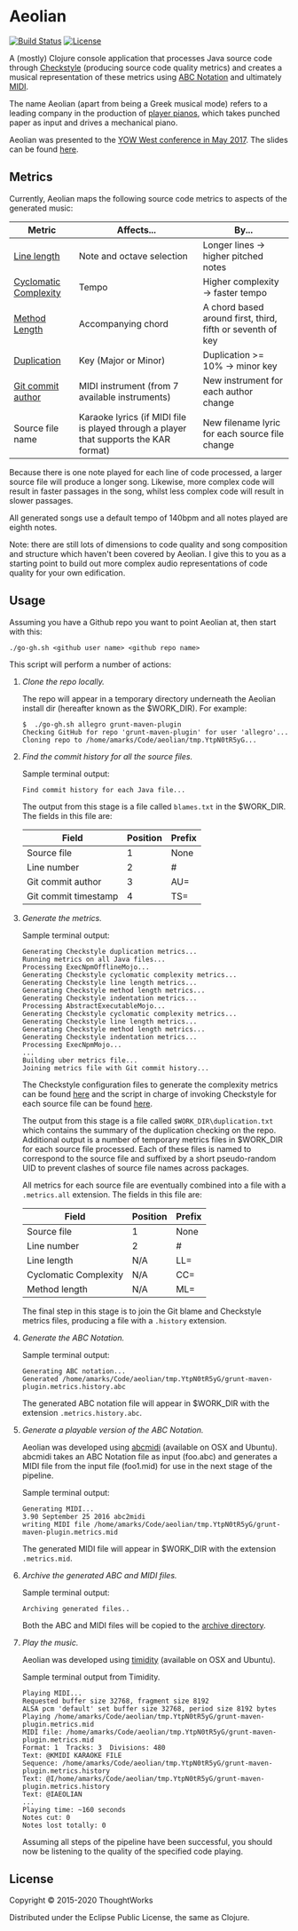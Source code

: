 # Aeolian

[![Build Status](https://travis-ci.org/andeemarks/aeolian.svg?branch=master)](https://travis-ci.org/andeemarks/aeolian) [![License](https://img.shields.io/badge/License-EPL%201.0-red.svg)](https://opensource.org/licenses/EPL-1.0)

A (mostly) Clojure console application that processes Java source code through [Checkstyle][10] (producing source code quality metrics) and creates a musical representation of these metrics using [ABC Notation][1] and ultimately [MIDI][3].

The name Aeolian (apart from being a Greek musical mode) refers to a leading company in the production of [player pianos][2], which takes punched paper as input and drives a mechanical piano.

Aeolian was presented to the [YOW West conference in May 2017][12]. The slides can be found [here][11].

[1]: http://abcnotation.com/
[2]: https://en.wikipedia.org/wiki/Player_piano
[3]: https://en.wikipedia.org/wiki/MIDI
[4]: http://checkstyle.sourceforge.net/config_metrics.html#CyclomaticComplexity
[5]: http://checkstyle.sourceforge.net/config_sizes.html#LineLength
[6]: http://www.harukizaemon.com/simian/installation.html#checkstyle
[7]: https://git-scm.com/docs/git-blame
[8]: http://ifdo.pugmarks.com/~seymour/runabc/top.html
[9]: http://timidity.sourceforge.net/
[10]: http://checkstyle.sourceforge.net/
[11]: https://docs.google.com/a/thoughtworks.com/presentation/d/1k8yWYMxy8dPU8AoxXZbIp3o77fbvcfC9naT7Yk6fOW8/edit?usp=sharing
[12]: http://west.yowconference.com.au/speakers/andy-marks-4/
[13]: http://checkstyle.sourceforge.net/config_sizes.html#MethodLength

## Metrics

Currently, Aeolian maps the following source code metrics to aspects of the generated music:

| Metric                     | Affects...                                                                            | By...                                                      |
| -------------------------- | ------------------------------------------------------------------------------------- | ---------------------------------------------------------- |
| [Line length][5]           | Note and octave selection                                                             | Longer lines -> higher pitched notes                       |
| [Cyclomatic Complexity][4] | Tempo                                                                                 | Higher complexity -> faster tempo                          |
| [Method Length][13]        | Accompanying chord                                                                    | A chord based around first, third, fifth or seventh of key |
| [Duplication][6]           | Key (Major or Minor)                                                                  | Duplication >= 10% -> minor key                            |
| [Git commit author][7]     | MIDI instrument (from 7 available instruments)                                        | New instrument for each author change                      |
| Source file name           | Karaoke lyrics (if MIDI file is played through a player that supports the KAR format) | New filename lyric for each source file change             |

Because there is one note played for each line of code processed, a larger source file will produce a longer song. Likewise, more complex code will result in faster passages in the song, whilst less complex code will result in slower passages.

All generated songs use a default tempo of 140bpm and all notes played are eighth notes.

Note: there are still lots of dimensions to code quality and song composition and structure which haven't been covered by Aeolian. I give this to you as a starting point to build out more complex audio representations of code quality for your own edification.

## Usage

Assuming you have a Github repo you want to point Aeolian at, then start with this:

```script
./go-gh.sh <github user name> <github repo name>
```

This script will perform a number of actions:

1. _Clone the repo locally._

   The repo will appear in a temporary directory underneath the Aeolian install dir (hereafter known as the \$WORK_DIR). For example:

   ```
   $  ./go-gh.sh allegro grunt-maven-plugin
   Checking GitHub for repo 'grunt-maven-plugin' for user 'allegro'...
   Cloning repo to /home/amarks/Code/aeolian/tmp.YtpN0tR5yG...
   ```

1. _Find the commit history for all the source files._

   Sample terminal output:

   ```
   Find commit history for each Java file...
   ```

   The output from this stage is a file called `blames.txt` in the \$WORK_DIR. The fields in this file are:

   | Field                | Position | Prefix |
   | -------------------- | -------- | ------ |
   | Source file          | 1        | None   |
   | Line number          | 2        | #      |
   | Git commit author    | 3        | AU=    |
   | Git commit timestamp | 4        | TS=    |

1. _Generate the metrics._

   Sample terminal output:

   ```
   Generating Checkstyle duplication metrics...
   Running metrics on all Java files...
   Processing ExecNpmOfflineMojo...
   Generating Checkstyle cyclomatic complexity metrics...
   Generating Checkstyle line length metrics...
   Generating Checkstyle method length metrics...
   Generating Checkstyle indentation metrics...
   Processing AbstractExecutableMojo...
   Generating Checkstyle cyclomatic complexity metrics...
   Generating Checkstyle line length metrics...
   Generating Checkstyle method length metrics...
   Generating Checkstyle indentation metrics...
   Processing ExecNpmMojo...
   ...
   Building uber metrics file...
   Joining metrics file with Git commit history...
   ```

   The Checkstyle configuration files to generate the complexity metrics can be found [here](resources/) and the script in charge of invoking Checkstyle for each source file can be found [here](go.sh).

   The output from this stage is a file called `$WORK_DIR\duplication.txt` which contains the summary of the duplication checking on the repo. Additional output is a number of temporary metrics files in \$WORK_DIR for each source file processed. Each of these files is named to correspond to the source file and suffixed by a short pseudo-random UID to prevent clashes of source file names across packages.

   All metrics for each source file are eventually combined into a file with a `.metrics.all` extension. The fields in this file are:

   | Field                 | Position | Prefix |
   | --------------------- | -------- | ------ |
   | Source file           | 1        | None   |
   | Line number           | 2        | #      |
   | Line length           | N/A      | LL=    |
   | Cyclomatic Complexity | N/A      | CC=    |
   | Method length         | N/A      | ML=    |

   The final step in this stage is to join the Git blame and Checkstyle metrics files, producing a file with a `.history` extension.

1. _Generate the ABC Notation._

   Sample terminal output:

   ```
   Generating ABC notation...
   Generated /home/amarks/Code/aeolian/tmp.YtpN0tR5yG/grunt-maven-plugin.metrics.history.abc
   ```

   The generated ABC notation file will appear in \$WORK_DIR with the extension `.metrics.history.abc`.

1. _Generate a playable version of the ABC Notation._

   Aeolian was developed using [abcmidi][3] (available on OSX and Ubuntu). abcmidi takes an ABC Notation file as input (foo.abc) and generates a MIDI file from the input file (foo1.mid) for use in the next stage of the pipeline.

   Sample terminal output:

   ```
   Generating MIDI...
   3.90 September 25 2016 abc2midi
   writing MIDI file /home/amarks/Code/aeolian/tmp.YtpN0tR5yG/grunt-maven-plugin.metrics.mid
   ```

   The generated MIDI file will appear in \$WORK_DIR with the extension `.metrics.mid`.

1. _Archive the generated ABC and MIDI files._

   Sample terminal output:

   ```
   Archiving generated files..
   ```

   Both the ABC and MIDI files will be copied to the [archive directory](archive/).

1. _Play the music._

   Aeolian was developed using [timidity][4] (available on OSX and Ubuntu).

   Sample terminal output from Timidity.

   ```
   Playing MIDI...
   Requested buffer size 32768, fragment size 8192
   ALSA pcm 'default' set buffer size 32768, period size 8192 bytes
   Playing /home/amarks/Code/aeolian/tmp.YtpN0tR5yG/grunt-maven-plugin.metrics.mid
   MIDI file: /home/amarks/Code/aeolian/tmp.YtpN0tR5yG/grunt-maven-plugin.metrics.mid
   Format: 1  Tracks: 3  Divisions: 480
   Text: @KMIDI KARAOKE FILE
   Sequence: /home/amarks/Code/aeolian/tmp.YtpN0tR5yG/grunt-maven-plugin.metrics.history
   Text: @I/home/amarks/Code/aeolian/tmp.YtpN0tR5yG/grunt-maven-plugin.metrics.history
   Text: @IAEOLIAN
   ...
   Playing time: ~160 seconds
   Notes cut: 0
   Notes lost totally: 0
   ```

   Assuming all steps of the pipeline have been successful, you should now be listening to the quality of the specified code playing.

## License

Copyright © 2015-2020 ThoughtWorks

Distributed under the Eclipse Public License, the same as Clojure.
